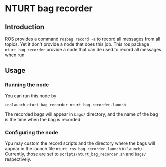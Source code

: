# NTURT bag recorder

## Introduction

ROS provides a command `rosbag record -a` to record all messages from all topics. Yet it don't provide a node that does this job.
This ros package `nturt_bag_recorder` provide a node that can de used to record all messages when run.

## Usage

### Running the node

You can run this node by

```shell=
roslaunch nturt_bag_recorder nturt_bag_recorder.launch
```

The recorded bags will appear in `bags/` directory, and the name of the bag is the time when the bag is recorded.

### Configuring the node

Ypu may custom the record scripts and the directory where the bags will appear in the launch file `nturt_ros_bag_recorder.launch` in `launch/`.
Currently, those are set to `scripts/nturt_bag_recorder.sh` and `bags/` respectively.
